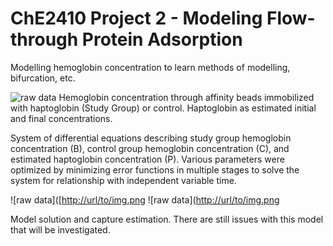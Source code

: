 # ChE2410 Project 2 - Modeling Flow-through Protein Adsorption
Modelling hemoglobin concentration to learn methods of modelling, bifurcation, etc.

![raw data]([http://url/to/img.png](https://github.com/mdsnbutler/ChE2410-Project-2/blob/master/Exports/data.png))
Hemoglobin concentration through affinity beads immobilized with haptoglobin (Study Group) or control. Haptoglobin as estimated initial and final concentrations.


System of differential equations describing study group hemoglobin concentration (B), control group hemoglobin concentration (C), and estimated haptoglobin concentration (P). Various parameters were optimized by minimizing error functions in multiple stages to solve the system for relationship with independent variable time.

![raw data]([[http://url/to/img.png]((https://github.com/mdsnbutler/ChE2410-Project-2/blob/master/Exports/model.png))
![raw data]([http://url/to/img.png]((https://github.com/mdsnbutler/ChE2410-Project-2/blob/master/Exports/second_model.png))

Model solution and capture estimation. There are still issues with this model that will be investigated.
